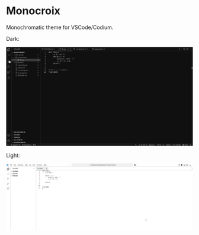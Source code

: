 # Monocroix

Monochromatic theme for VSCode/Codium.


Dark:

![](screenshots/fib.py.png)

Light:

![](screenshots/fib-light.png)